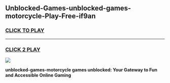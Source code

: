 
## Unblocked-Games-unblocked-games-motorcycle-Play-Free-if9an
<h3>
<a href="https://premium76.site?title=unblocked-games-motorcycle&ref=17A">CLICK TO PLAY</a></h3>
<hr>

<h3>
<a href="https://premium76.site?title=unblocked-games-motorcycle&ref=17A">CLICK 2 PLAY</a>
  
</h3>

<a href="https://premium76.site?title=unblocked-games-motorcycle&ref=17A"><img src="https://clearcache.store/games.png"></a>


**unblocked-games-motorcycle games unblocked: Your Gateway to Fun and Accessible Online Gaming**
